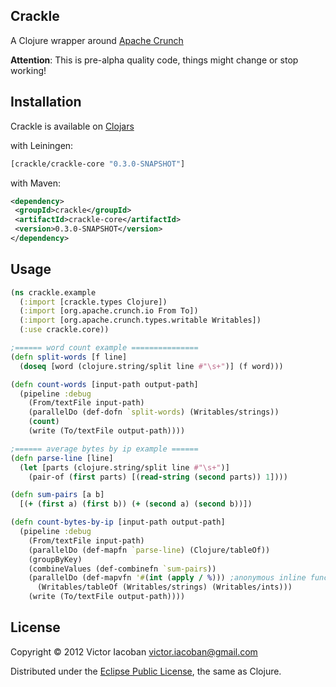 ## Crackle

A Clojure wrapper around [Apache Crunch](http://incubator.apache.org/crunch/)

**Attention**: This is pre-alpha quality code, things might change or stop working!


## Installation

Crackle is available on [Clojars](https://clojars.org/)

with Leiningen:

```clj
[crackle/crackle-core "0.3.0-SNAPSHOT"]
```

with Maven:

```xml
<dependency>
 <groupId>crackle</groupId>
 <artifactId>crackle-core</artifactId>
 <version>0.3.0-SNAPSHOT</version>
</dependency>
```

## Usage

```clj
(ns crackle.example
  (:import [crackle.types Clojure])
  (:import [org.apache.crunch.io From To])
  (:import [org.apache.crunch.types.writable Writables])
  (:use crackle.core))

;====== word count example ===============
(defn split-words [f line]
  (doseq [word (clojure.string/split line #"\s+")] (f word)))

(defn count-words [input-path output-path]
  (pipeline :debug
    (From/textFile input-path)
    (parallelDo (def-dofn `split-words) (Writables/strings))
    (count)
    (write (To/textFile output-path))))

;====== average bytes by ip example ======
(defn parse-line [line]
  (let [parts (clojure.string/split line #"\s+")]
    (pair-of (first parts) [(read-string (second parts)) 1])))

(defn sum-pairs [a b]
  [(+ (first a) (first b)) (+ (second a) (second b))])

(defn count-bytes-by-ip [input-path output-path]
  (pipeline :debug
    (From/textFile input-path)
    (parallelDo (def-mapfn `parse-line) (Clojure/tableOf))
    (groupByKey)
    (combineValues (def-combinefn `sum-pairs))
    (parallelDo (def-mapvfn '#(int (apply / %))) ;anonymous inline function!
      (Writables/tableOf (Writables/strings) (Writables/ints)))
    (write (To/textFile output-path))))

```

## License

Copyright © 2012 Victor Iacoban <victor.iacoban@gmail.com>

Distributed under the [Eclipse Public License](http://www.eclipse.org/legal/epl-v10.html), the same as Clojure.
